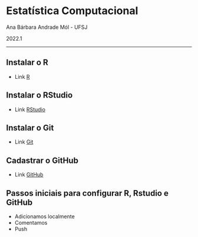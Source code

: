 # Estatística Computacional 

Ana Bárbara Andrade Mól - UFSJ

2022.1

---

## Instalar o R
 
- Link [R](https://cran.r-project.org/bin/windows/base/)

## Instalar o RStudio
  
- Link [RStudio](https://www.rstudio.com/products/rstudio/download/)
  
## Instalar o Git 
  
- Link [Git](https://git-scm.com/downloads)

## Cadastrar o GitHub
  
- Link [GitHub](https://github.com/)

## Passos iniciais para configurar R, Rstudio e GitHub

- Adicionamos localmente 
- Comentamos 
- Push 

